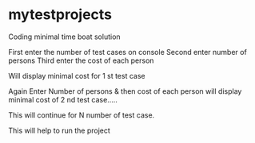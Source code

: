 # mytestprojects
Coding minimal time boat solution 

First enter the number of test cases on console 
Second enter number of persons
Third enter the cost of each person

Will display minimal cost for 1 st test case

Again Enter Number of persons & 
then cost of each person
will display minimal cost of 2 nd test case.....

This will continue for N number of test case.


This will help to run the project
